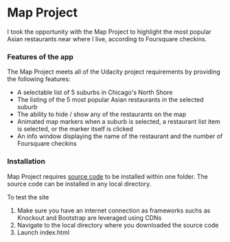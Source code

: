 # Map Project

I took the opportunity with the Map Project to highlight the most popular Asian restaurants near where I live, according to Foursquare checkins.

### Features of the app

The Map Project meets all of the Udacity project requirements by providing the following features:
* A selectable list of 5 suburbs in Chicago's North Shore
* The listing of the 5 most popular Asian restaurants in the selected suburb
* The ability to hide / show any of the restaurants on the map
* Animated map markers when a suburb is selected, a restaurant list item is selected, or the marker itself is clicked
* An info window displaying the name of the restaurant and the number of Foursquare checkins

### Installation

Map Project requires [source code](https://github.com/alexagran/MapProject) to be installed within one folder. The source code can be installed in any local directory. 

To test the site
1. Make sure you have an internet connection as frameworks suchs as Knockout and Bootstrap are leveraged using CDNs
2. Navigate to the local directory where you downloaded the source code
3. Launch index.html
